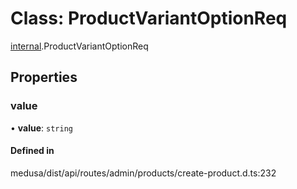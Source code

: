 # Class: ProductVariantOptionReq

[internal](../modules/internal-16.md).ProductVariantOptionReq

## Properties

### value

• **value**: `string`

#### Defined in

medusa/dist/api/routes/admin/products/create-product.d.ts:232
